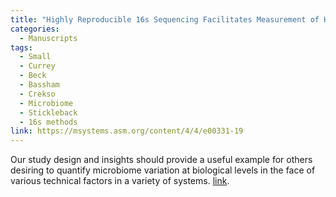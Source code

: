 ```yaml
---
title: "Highly Reproducible 16s Sequencing Facilitates Measurement of Host Genetic Influences on the Stickleback Gut Microbiome"
categories:
  - Manuscripts
tags:
  - Small
  - Currey
  - Beck
  - Bassham
  - Crekso
  - Microbiome
  - Stickleback
  - 16s methods
link: https://msystems.asm.org/content/4/4/e00331-19
---
```


Our study design and insights should provide a useful example for others desiring to quantify microbiome variation at biological levels in the face of various technical factors in a variety of systems. [link](#).
